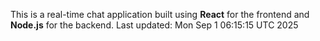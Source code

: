 This is a real-time chat application built using **React** for the frontend and **Node.js** for the backend.
Last updated: Mon Sep  1 06:15:15 UTC 2025
